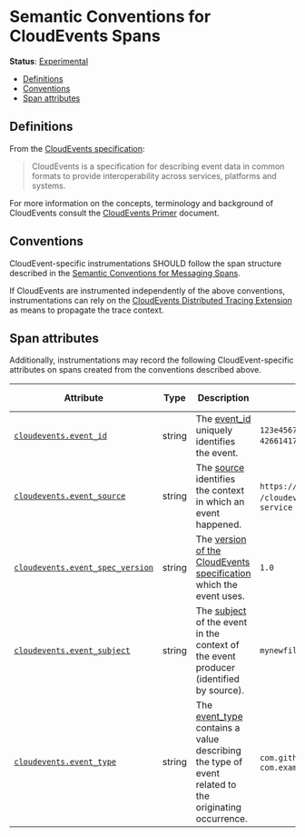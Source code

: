 <!--- Hugo front matter used to generate the website version of this page:
linkTitle: CloudEvents Spans
--->

# Semantic Conventions for CloudEvents Spans

**Status**: [Experimental][DocumentStatus]

<!-- prettier-ignore-start -->

<!-- toc -->

- [Definitions](#definitions)
- [Conventions](#conventions)
- [Span attributes](#span-attributes)

<!-- tocstop -->

<!-- prettier-ignore-end -->

## Definitions

From the
[CloudEvents specification](https://github.com/cloudevents/spec/blob/v1.0.2/cloudevents/spec.md#overview):

> CloudEvents is a specification for describing event data in common formats
> to provide interoperability across services, platforms and systems.

For more information on the concepts, terminology and background of CloudEvents
consult the
[CloudEvents Primer](https://github.com/cloudevents/spec/blob/v1.0.2/cloudevents/primer.md)
document.

## Conventions

CloudEvent-specific instrumentations SHOULD follow the span structure described in
the [Semantic Conventions for Messaging Spans](../messaging/messaging-spans.md).

If CloudEvents are instrumented independently of the above conventions,
instrumentations can rely on the
[CloudEvents Distributed Tracing Extension](https://github.com/cloudevents/spec/blob/v1.0.2/cloudevents/extensions/distributed-tracing.md)
as means to propagate the trace context.

## Span attributes

Additionally, instrumentations may record the following CloudEvent-specific
attributes on spans created from the conventions described above.

<!-- prettier-ignore-start -->
<!-- semconv cloudevents -->
<!-- NOTE: THIS TEXT IS AUTOGENERATED. DO NOT EDIT BY HAND. -->
<!-- see templates/registry/markdown/snippet.md.j2 -->
<!-- prettier-ignore-start -->
<!-- markdownlint-capture -->
<!-- markdownlint-disable -->

| Attribute  | Type | Description  | Examples  | [Requirement Level](https://opentelemetry.io/docs/specs/semconv/general/attribute-requirement-level/) | Stability |
|---|---|---|---|---|---|
| [`cloudevents.event_id`](/docs/attributes-registry/cloudevents.md) | string | The [event_id](https://github.com/cloudevents/spec/blob/v1.0.2/cloudevents/spec.md#id) uniquely identifies the event. | `123e4567-e89b-12d3-a456-426614174000`; `0001` | `Required` | ![Experimental](https://img.shields.io/badge/-experimental-blue) |
| [`cloudevents.event_source`](/docs/attributes-registry/cloudevents.md) | string | The [source](https://github.com/cloudevents/spec/blob/v1.0.2/cloudevents/spec.md#source-1) identifies the context in which an event happened. | `https://github.com/cloudevents`; `/cloudevents/spec/pull/123`; `my-service` | `Required` | ![Experimental](https://img.shields.io/badge/-experimental-blue) |
| [`cloudevents.event_spec_version`](/docs/attributes-registry/cloudevents.md) | string | The [version of the CloudEvents specification](https://github.com/cloudevents/spec/blob/v1.0.2/cloudevents/spec.md#specversion) which the event uses. | `1.0` | `Recommended` | ![Experimental](https://img.shields.io/badge/-experimental-blue) |
| [`cloudevents.event_subject`](/docs/attributes-registry/cloudevents.md) | string | The [subject](https://github.com/cloudevents/spec/blob/v1.0.2/cloudevents/spec.md#subject) of the event in the context of the event producer (identified by source). | `mynewfile.jpg` | `Recommended` | ![Experimental](https://img.shields.io/badge/-experimental-blue) |
| [`cloudevents.event_type`](/docs/attributes-registry/cloudevents.md) | string | The [event_type](https://github.com/cloudevents/spec/blob/v1.0.2/cloudevents/spec.md#type) contains a value describing the type of event related to the originating occurrence. | `com.github.pull_request.opened`; `com.example.object.deleted.v2` | `Recommended` | ![Experimental](https://img.shields.io/badge/-experimental-blue) |


<!-- markdownlint-restore -->
<!-- prettier-ignore-end -->
<!-- END AUTOGENERATED TEXT -->
<!-- endsemconv -->
<!-- prettier-ignore-end -->

[DocumentStatus]: https://opentelemetry.io/docs/specs/otel/document-status
